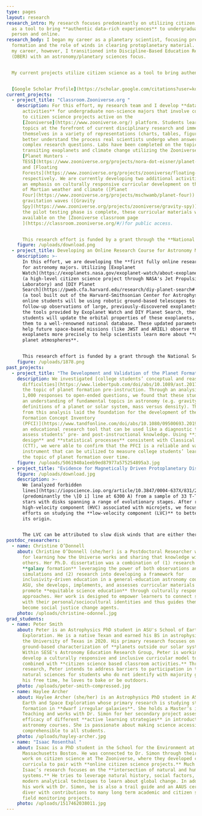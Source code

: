 ```yaml
---
type: pages
layout: research
research_intro: My research focuses predominantly on utilizing citizen science
  as a tool to bring **authentic data-rich experiences** to undergraduates, both in
  person and online.
research_body: I began my career as a planetary scientist, focusing predominantly on planet
  formation and the role of winds in clearing protoplanetary material. Later in
  my career, however, I transitioned into Discipline-Based Education Research
  (DBER) with an astronomy/planetary sciences focus. 


  My current projects utilize citizen science as a tool to bring authentic data to undergraduates at different stages of their career. 


  [Google Scholar Profile](https://scholar.google.com/citations?user=kqI9GUQAAAAJ&hl=en)
current_projects:
  - project_title: "Classroom.Zooniverse.org "
    description: For this effort, my research team and I develop **data-rich classroom
      activities** for undergraduate non-science majors that involve contributing
      to citizen science projects active on the
      [Zooniverse](https://www.zooniverse.org/) platform. Students learn about
      topics at the forefront of current disciplinary research and immerse
      themselves in a variety of representations (charts, tables, figures) to
      better understand the process real scientists undergo when answering
      complex research questions. Labs have been completed on the topics of
      transiting exoplanets and climate change utilizing the Zooniverse projects
      [Planet Hunters -
      TESS](https://www.zooniverse.org/projects/nora-dot-eisner/planet-hunters-tess)
      and [Floating
      Forests](https://www.zooniverse.org/projects/zooniverse/floating-forests),
      respectively. We are currently developing two additional activities with
      an emphasis on culturally responsive curricular development on the topics
      of Martian weather and climate ([Planet
      Four](https://www.zooniverse.org/projects/mschwamb/planet-four)) and
      gravitation waves ([Gravity
      Spy](https://www.zooniverse.org/projects/zooniverse/gravity-spy)). After
      the pilot testing phase is complete, these curricular materials will be
      available on the [Zooniverse classroom page
      ](https://classroom.zooniverse.org/#/)for public access. 


      This research effort is funded by a grant through the **National Science Foundation** - Improving Undergraduate STEM Education (IUSE) track (Award \#1821319).
    figure: /uploads/download.png
  - project_title: Developing an Online Research Course for Astronomy Majors
    description: >-
      In this effort, we are developing the **first fully online research course**
      for astronomy majors. Utilizing [Exoplanet
      Watch](https://exoplanets.nasa.gov/exoplanet-watch/about-exoplanet-watch/overview/)
      (a high-level citizen science project through NASA's Jet Propulsion
      Laboratory) and [DIY Planet
      Search](https://pweb.cfa.harvard.edu/research/diy-planet-search#:~:text=The%20DIY%20Planet%20Search%20is,involved%20in%20the%20exoplanet%20hunt.)
      (a tool built out of the Harvard-Smithsonian Center for Astrophysics), our
      online students will be using robotic ground-based telescopes to take
      follow-up observations of large, previously-discovered exoplanets. Using
      the tools provided by Exoplanet Watch and DIY Planet Search, these
      students will update the orbital properties of these exoplanets, and post
      them to a well-renowned national database. These updated parameters will
      help future space-based missions (like JWST and ARIEL) observe these giant
      exoplanets more precisely to help scientists learn more about **distant
      planet atmospheres**. 


      This research effort is funded by a grant through the National Science Foundation - Improving Undergraduate STEM Education (IUSE) track (Award \#2121225).
    figure: /uploads/1878.png
past_projects:
  - project_title: "The Development and Validation of the Planet Formation Concept Inventory "
    description: We investigated [college students’ conceptual and reasoning
      difficulties](https://www.liebertpub.com/doi/abs/10.1089/ast.2017.1815) on
      the topic of planet formation pre-instruction. Through an analysis of over
      1,000 responses to open-ended questions, we found that these students lack
      an understanding of fundamental topics in astronomy (e.g. gravity, basic
      definitions of a planet or solar system, mass versus density). The results
      from this analysis laid the foundation for the development of the [Planet
      Formation Concept Inventory
      (PFCI)](https://www.tandfonline.com/doi/abs/10.1080/09500693.2019.1685140),
      an educational research tool that can be used like a diagnostic test to
      assess students’ pre- and post-instructional knowledge. Using **iterative
      design** and **statistical processes** consistent with Classical Test Theory
      (CTT), we were able to confirm that the PFCI is a reliable and valid
      instrument that can be utilized to measure college students’ learning on
      the topic of planet formation over time.
    figure: /uploads/5061940a1eeb9ed87977a575254895a3.jpg
  - project_title: "Evidence for Magnetically Driven Protoplanetary Disk Winds "
    figure: /uploads/download.jpg
    description: >-
      We [analyzed forbidden
      lines](https://iopscience.iop.org/article/10.3847/0004-637X/831/2/169/meta)
      (predominantly the \[O i] line at 6300 A) from a sample of 33 T-Tauri
      stars with disks spanning a range of evolutionary stages. After removing a
      high-velocity component (HVC) associated with microjets, we focused our
      efforts on studying the **low-velocity component (LVC)** to better elucidate
      its origin. 


      The LVC can be attributed to slow disk winds that are either thermally or magnetically driven. We found that the LVC itself can be resolved into two distinct components: a broad component (FWHM > 40 km/s) and a narrow component (FWHM < 40 km/s). Additionally, we found that the FWHM 15 of both components correlates with the **disk inclination**, consistent with Keplerian broadening from radii of 0.05 to 0.5 AU for the BC and 0.5 to 5 AU for the NC. Since the BC emission arises inward of 0.5 AU where the gravity of the star/disk system is strong, we eliminated the possibility that the BC traces a thermally-driven wind, and instead suggested that it traces the base of a magnetohydrodynamic (MHD) wind. For the NC, half of the features we observed had centroid velocities consistent with the stellar velocity, and the other half had blueshifts between -2 and -5 km/s. For this component of the LVC, the origin remains more elusive, and we could not exclude the possibility that the NC arises in a photoevaporative wind.
postdoc_researchers:
  - name: Christine O’Donnell
    about: Christine O’Donnell (she/her) is a Postdoctoral Researcher with a passion
      for learning how the Universe works and sharing that knowledge with
      others. Her Ph.D. dissertation was a combination of (1) research into
      **galaxy formation** leveraging the power of both observations and
      simulations and (2) research into developing a framework for
      inclusivity-driven education in a general-education astronomy course. At
      ASU, she develops, implements, and assesses curricular materials that
      promote **equitable science education** through culturally responsive
      approaches. Her work is designed to empower learners to connect science
      with their personal/sociocultural identities and thus guides them to
      become social justice change agents.
    photo: /uploads/christine-odonnel.jpg
grad_students:
  - name: Peter Smith
    about: Peter is an Astrophysics PhD student in ASU's School of Earth and Space
      Exploration. He is a native Texan and earned his BS in astrophysics from
      the University of Texas in 2020. His primary research focuses on
      ground-based characterization of **planets outside our solar system**.
      Within SESE's Astronomy Education Research Group, Peter is working to
      develop a culturally responsive and inclusive curricular model to be
      combined with **citizen science based classroom activities.** Through his
      research, Peter intends to address barriers to participation in the
      natural sciences for students who do not identify with majority groups. In
      his free time, he loves to bake or be outdoors.
    photo: /uploads/peter-smith-compressed.jpg
  - name: Haylee Archer
    about: Haylee Archer (she/her) is an Astrophysics PhD student in ASU's School of
      Earth and Space Exploration whose primary research is studying star
      formation in **dwarf irregular galaxies**. She holds a Master’s in Science
      Teaching and works with Dr. Simon for her secondary project assessing the
      efficacy of different **active learning strategies** in introductory
      astronomy courses. She is passionate about making science accessible and
      comprehensible to all students.
    photo: /uploads/hayley-archer.jpg
  - name: "Isaac Rosenthal "
    about: Isaac is a PhD student in the School for the Environment at University of
      Massachusetts Boston. He was connected to Dr. Simon through their mutual
      work on citizen science at The Zooniverse, where they developed classroom
      curricula to pair with **online citizen science projects.** Much of
      Isaac’s research focuses on the **intersection of natural and human
      systems.** He tries to leverage natural history, social factors, and
      modern analytical techniques to learn about global change. In addition to
      his work with Dr. Simon, he is also a trail guide and an AAUS certified
      diver with contributions to many long term academic and citizen science
      field monitoring projects.
    photo: /uploads/1517462038011.jpg
---
```


